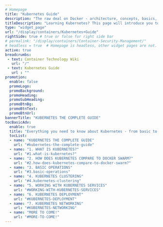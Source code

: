 ```yaml
---
# Homepage
title: "Kubernetes Guide"
description: "The raw deal on Docker - architecture, concepts, basics, opinions, to ninja topics like Docker Swarm and Docker Networking."
titleDescription: "Learning Kubernetes? This page will introduce you to the architecture, comparison with other container orchestrators, basic operations, clustering, Kubernetes services, deployment on-prem and on the cloud, Kubernetes networking, and more."
type: "widget_page"
url: "/display/containers/Kubernetes+Guide"  
rightSide: true # true or false for right side bar
# permalink: "/display/containers/Container-Security-Management/"
# headless = true  # Homepage is headless, other widget pages are not.
active: true
breadcrumbs:
 - text: Container Technology Wiki
   url: "/"
 - text: Kubernetes Guide
   url : ""
promotion:
  enable: false
  promoLogo: 
  promoBackground: 
  promoHeading:
  promoSubHeading: 
  promoBtnBg:
  promoBtnText: 
  promoBtnUrl: 
bannerTitle: "KUBERNETES THE COMPLETE GUIDE"
tocBasicAdv:
  enable: true
  title: "Everything you need to know about Kubernetes - from basic to advanced:"
  tocList:
  - name: "KUBERNETES THE COMPLETE GUIDE"
    url: "#kubernetes-the-complete-guide"
  - name: "1. WHAT IS KUBERNETES?"
    url: "#1.what-is-kubernetes?"
  - name: "2. HOW DOES KUBERNETES COMPARE TO DOCKER SWARM?"
    url: "#2.how-does-kubernetes-compare-to-docker-swarm?"
  - name: "3. BASIC OPERATIONS"
    url: "#3.basic-operations"
  - name: "4. KUBERNETES CLUSTERING"
    url: "#4.kubernetes-clustering"
  - name: "5. WORKING WITH KUBERNETES SERVICES"
    url: "#WORKING-WITH-KUBERNETES-SERVICES"
  - name: "6. KUBERNETES DEPLOYMENT"
    url: "#KUBERNETES-DEPLOYMENT"
  - name: "7. KUBERNETES NETWORKING"
    url: "#KUBERNETES-NETWORKING"
  - name: "MORE TO COME!"
    url: "#MORE-TO-COME!"
---
```

